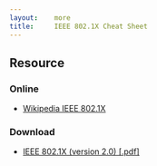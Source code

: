 ```yaml
---
layout:    more
title:     IEEE 802.1X Cheat Sheet 
---
```

<div class="content content-400">
    <div class="board board-326">
        <h2 class="board-title">Resource</h2>
        <div class="board-card">
            <h3 class="board-card-title">Online</h3>
            <ul>
                <li><a href="http://en.wikipedia.org/wiki/IEEE_802.1X">Wikipedia IEEE 802.1X</a></li>
            </ul>
        </div>
        <div class="board-card">
            <h3 class="board-card-title">Download</h3>
            <ul>
                <li><a href="/static/cs/IEEE_802.1X.pdf">IEEE 802.1X (version 2.0) [.pdf]</a></li>
            </ul>
        </div>
    </div>
</div>
